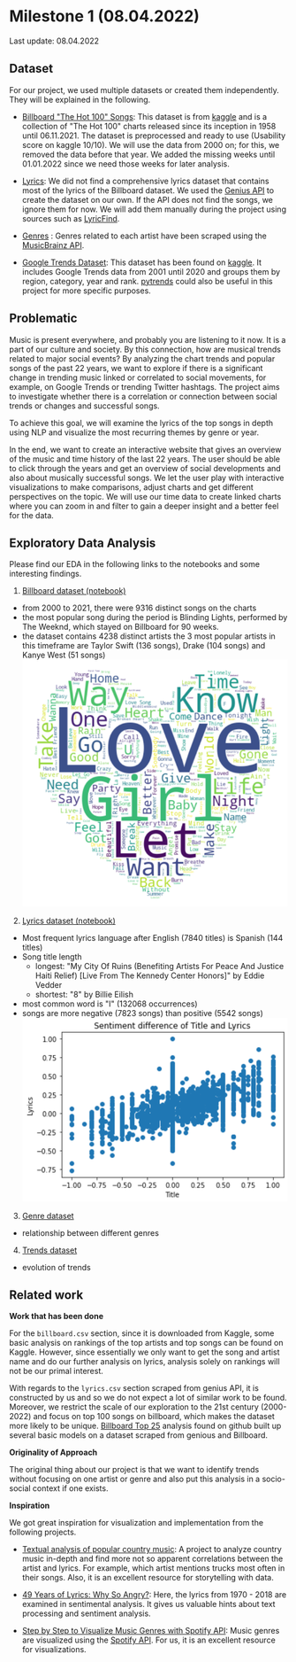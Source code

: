 # Milestone 1 (08.04.2022)

Last update: 08.04.2022

## Dataset 
For our project, we used multiple datasets or created them independently. They will be explained in the following.

- [Billboard "The Hot 100" Songs](/data/billboard.csv): This dataset is from [kaggle](https://www.kaggle.com/datasets/dhruvildave/billboard-the-hot-100-songs) and is a collection of "The Hot 100" charts released since its inception in 1958 until 06.11.2021. The dataset is preprocessed and ready to use (Usability score on kaggle 10/10). We will use the data from 2000 on; for this, we removed the data before that year. We added the missing weeks until 01.01.2022 since we need those weeks for later analysis.

-  [Lyrics](/data/lyrics.csv): We did not find a comprehensive lyrics dataset that contains most of the lyrics of the Billboard dataset. We used the [Genius API](https://docs.genius.com/) to create the dataset on our own. If the API does not find the songs, we ignore them for now. We will add them manually during the project using sources such as [LyricFind](https://www.lyricfind.com/). 

- [Genres](/eda/artist_genres.json) : Genres related to each artist have been scraped using the [MusicBrainz API](https://beta.musicbrainz.org/). 

- [Google Trends Dataset](/data/trends.csv): This dataset has been found on [kaggle](https://www.kaggle.com/datasets/dhruvildave/google-trends-dataset). It includes Google Trends data from 2001 until 2020 and groups them by region, category, year and rank. [pytrends](https://pypi.org/project/pytrends/) could also be useful in this project for more specific purposes. 





## Problematic

Music is present everywhere, and probably you are listening to it now. It is a part of our culture and society. By this connection, how are musical trends related to major social events? By analyzing the chart trends and popular songs of the past 22 years, we want to explore if there is a significant change in trending music linked or correlated to social movements, for example, on Google Trends or trending Twitter hashtags. The project aims to investigate whether there is a correlation or connection between social trends or changes and successful songs.

To achieve this goal, we will examine the lyrics of the top songs in depth using NLP and visualize the most recurring themes by genre or year.

In the end, we want to create an interactive website that gives an overview of the music and time history of the last 22 years. The user should be able to click through the years and get an overview of social developments and also about musically successful songs. We let the user play with interactive visualizations to make comparisons, adjust charts and get different perspectives on the topic. We will use our time data to create linked charts where you can zoom in and filter to gain a deeper insight and a better feel for the data.

## Exploratory Data Analysis

Please find our EDA in the following links to the notebooks and some interesting findings. 

1. [Billboard dataset (notebook)](/eda/billboard.ipynb)
- from 2000 to 2021, there were 9316 distinct songs on the charts 
- the most popular song during the period is Blinding Lights, performed by The Weeknd, which stayed on Billboard for 90 weeks. 
- the dataset contains 4238 distinct artists 
the 3 most popular artists in this timeframe are Taylor Swift (136 songs), Drake (104 songs) and Kanye West (51 songs)
![worldcloud](1.png)

2. [Lyrics dataset (notebook)](/eda/lyrics.ipynb)
- Most frequent lyrics language after English (7840 titles) is Spanish (144 titles)
- Song title length
    - longest: "My City Of Ruins (Benefiting Artists For Peace And Justice Haiti Relief) [Live From The Kennedy Center Honors]" by Eddie Vedder
    - shortest: "8" by Billie Eilish
- most common word is "I" (132068 occurrences) 
- songs are more negative (7823 songs) than positive (5542 songs)
![worldcloud](2.png)

3. [Genre dataset](/eda/artist_genres.json)
- relationship between different genres

4. [Trends dataset](/data/trends.csv)
- evolution of trends


## Related work

**Work that has been done**

For the `billboard.csv` section, since it is downloaded from Kaggle, some basic analysis on rankings of the top artists and top songs can be found on Kaggle. However, since essentially we only want to get the song and artist name and do our further analysis on lyrics, analysis solely on rankings will not be our primal interest.

With regards to the `lyrics.csv` section scraped from genius API, it is constructed by us and so we do not expect a lot of similar work to be found. Moreover, we restrict the scale of our exploration to the 21st century (2000-2022) and focus on top 100 songs on billboard, which makes the dataset more likely to be unique. [Billboard Top 25](https://github.com/christianmoya/BillboardTop25_NLP) analysis found on github built up several basic models on a dataset scraped from genious and Billboard.


**Originality of Approach**

The original thing about our project is that we want to identify trends without focusing on one artist or genre and also put this analysis in a socio-social context if one exists.

**Inspiration**

We got great inspiration for visualization and implementation from the following projects.

-  [Textual analysis of popular country music](https://www.johnwmillr.com/trucks-and-beer/): A project to analyze country music in-depth and find more not so apparent correlations between the artist and lyrics. For example, which artist mentions trucks most often in their songs. Also, it is an excellent resource for storytelling with data.

-  [49 Years of Lyrics: Why So Angry?](https://towardsdatascience.com/49-years-of-lyrics-why-so-angry-1adf0a3fa2b4): Here, the lyrics from 1970 - 2018 are examined in sentimental analysis. It gives us valuable hints about text processing and sentiment analysis.

- [Step by Step to Visualize Music Genres with Spotify API](https://towardsdatascience.com/step-by-step-to-visualize-music-genres-with-spotify-api-ce6c273fb827): Music genres are visualized using the [Spotify API](https://developer.spotify.com/documentation/web-api/). For us, it is an excellent resource for visualizations.



